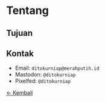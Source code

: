 # Tentang

## Tujuan

## Kontak
- Email: `ditokurniap@merahputih.id`
- Mastodon: `@ditokurniap`
- Pixelfed: `@ditokurniap`

[<- Kembali](https://github.com/ditokp/Tes_Repositori/blob/master/README.md)
